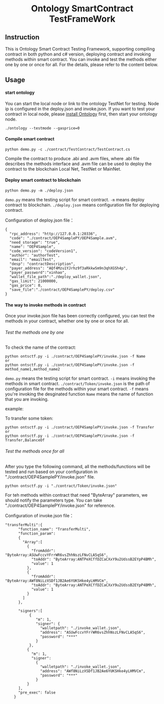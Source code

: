 <h1 align="center">Ontology SmartContract TestFrameWork</h1>

## Instruction

This is Ontology Smart Contract Testing Framework,
supporting compiling contract in both python and c# version, deploying contract and invoking methods within smart contract. 
You can invoke and test the methods either one by one or once for all. For the details, 
please refer to the content below.


## Usage


#### start ontology

You can start the local node or link to the ontology TestNet for testing. Node ip is configured in the deploy.json and invoke.json.
If you want to test your contract in local node, please [install Ontology](https://github.com/ontio/ontology) first, then start your ontology node.
```
./ontology --testmode --gasprice=0
```

#### Compile smart contract

```
python demo.py -c ./contract/TestContract/TestContract.cs
```

Compile the contract to produce .abi and .avm files, where .abi file describes the methods interface and .avm file can be used to deploy the contract to the blockchain Local Net, TestNet or MainNet.


#### Deploy smart contract to blockchain

```
python demo.py -m ./deploy.json
```

`demo.py` means the testing script for smart contract.
`-m` means deploy contract to blockchain.
`./deploy.json` means configuration file for deploying contract.



Configuration of deploy.json file：
```
{
  "rpc_address": "http://127.0.0.1:20336",
  "code": "./contract/OEP4SamplePY/OEP4Sample.avm",
  "need_storage": "true",
  "name": "OEP4Sample",
  "code_version": "codeVersion1",
  "author": "authorTest",
  "email": "emailTest",
  "desp": "contractDescription",
  "payer_address": "AQf4Mzu1YJrhz9f3aRkkwSm9n3qhXGSh4p",
  "payer_password":"xinhao",
  "wallet_file_path":"./deploy_wallet.json",
  "gas_limit": 21000000,
  "gas_price": 0,
  "save_file":"./contract/OEP4SamplePY/deploy.csv"
}
```


#### The way to invoke methods in contract
Once your invoke.json file has been correctly configured, you can test the methods in your contract, whether one by one or once for all.

###### Test the methods one by one
To check the name of the contract:<br/>

```
python ontsctf.py -i ./contract/OEP4SamplePY/invoke.json -f Name
or
python ontsctf.py -i ./contract/OEP4SamplePY/invoke.json -f method_name1,method_name2
```

`demo.py` means the testing script for smart contract.
`-i` means invoking the methods in smart contract.
`./contract/Token/invoke.json` is the path of configuration file for the methods within your smart contract.
`-f` means you're invoking the desginated function
`Name` means the name of function that you are invoking.


example:

To transfer some token: 

```
python ontsctf.py -i ./contract/OEP4SamplePY/invoke.json -f Transfer
or
python ontsctf.py -i ./contract/OEP4SamplePY/invoke.json -f Transfer,BalanceOf
```

###### Test the methods once for all
After you type the following command, all the methods/functions will be tested and run based on your configuration in "./contract/OEP4SamplePY/invoke.json" file.

```
python ontsctf.py -i "./contract/Token/invoke.json"
```

For teh methods within contract that need "ByteArray" parameters, we should notify the parameters type. You can take "./contract/OEP4SamplePY/invoke.json" for reference.

Configuration of invoke.json file：
```
"transferMulti":{
      "function_name": "TransferMulti",
      "function_param":
      {
        "Array":[
          {
            "fromAddr": "ByteArray:ASUwFccvYFrrWR6vsZhhNszLFNvCLA5qS6",
            "toAddr": "ByteArray:ANTPeXCffDZCaCXxY9u2UdssB2EYpP4BMh",
            "value": 1
          },
          {
            "fromAddr": "ByteArray:AWf8NiLzXSDf1JB2Ae6YUKSHke4yLHMVCm",
            "toAddr": "ByteArray:ANTPeXCffDZCaCXxY9u2UdssB2EYpP4BMh",
            "value": 1
          }
        ]
      },

      "signers":[
           {
              "m": 1,
              "signer": {
                "walletpath": "./invoke_wallet.json",
                "address": "ASUwFccvYFrrWR6vsZhhNszLFNvCLA5qS6",
                "password": "***"
              }
           },
          {
            "m": 1,
            "signer":
              {
                "walletpath": "./invoke_wallet.json",
                "address": "AWf8NiLzXSDf1JB2Ae6YUKSHke4yLHMVCm",
                "password": "***"
              }
          }
      ],
      "pre_exec": false
    }
```
